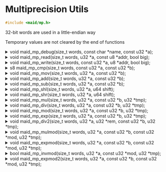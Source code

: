 <!---
 *  This file is part of libmaid
 *
 *  Libmaid is free software; you can redistribute it and/or
 *  modify it under the terms of the GNU Lesser General Public
 *  License as published by the Free Software Foundation; either
 *  version 2.1 of the License, or (at your option) any later version.
 *
 *  Libmaid is distributed in the hope that it will be useful,
 *  but WITHOUT ANY WARRANTY; without even the implied warranty of
 *  MERCHANTABILITY or FITNESS FOR A PARTICULAR PURPOSE.
 *  See the GNU Lesser General Public License for more details.
 *
 *  You should have received a copy of the GNU Lesser General Public
 *  License along with libmaid; if not, see <https://www.gnu.org/licenses/>.
--->

# Multiprecision Utils

```c
#include <maid/mp.h>
```

32-bit words are used in a little-endian way

Temporary values are not cleared by the end of functions

<details>
<summary>void maid_mp_debug(size_t words, const char *name,
                            const u32 *a);</summary>
Prints a biginteger

### Parameters
| name  | description         |
|-------|---------------------|
| words | Amount of u32 words |
| name  | Name to print       |
| a     | Number to print     |

</details>

<details>
<summary>void maid_mp_read(size_t words, u32 *a,
                           const u8 *addr, bool big);</summary>
Reads a biginteger from memory

### Parameters
| name  | description         |
|-------|---------------------|
| words | Amount of u32 words |
| a     | Destination         |
| addr  | Memory to read      |
| big   | Little/Big endian   |

</details>

<details>
<summary>void maid_mp_write(size_t words, const u32 *a,
                            u8 *addr, bool big);</summary>
Writes a biginteger to memory

### Parameters
| name  | description          |
|-------|----------------------|
| words | Amount of u32 words  |
| a     | Source               |
| addr  | Memory to be written |
| big   | Little/Big endian    |

</details>

<details>
<summary>s8 maid_mp_cmp(size_t words, const u32 *a, const u32 *b);</summary>
Compares two bigintegers

### Parameters
| name  | description         |
|-------|---------------------|
| words | Amount of u32 words |
| a     | Number 1            |
| b     | Number 2 (NULL = 0) |

### Return value
| case  | description |
|-------|-------------|
| a > b | -1          |
| a = b |  0          |
| a < b |  1          |

</details>

<details>
<summary>void maid_mp_mov(size_t words, u32 *a, const u32 *b);</summary>
Sets a biginteger to another

### Parameters
| name  | description         |
|-------|---------------------|
| words | Amount of u32 words |
| a     | Destination         |
| b     | Source (NULL = 0)   |

</details>

<details>
<summary>void maid_mp_add(size_t words, u32 *a, const u32 *b);</summary>
Adds a biginteger to another

### Parameters
| name  | description         |
|-------|---------------------|
| words | Amount of u32 words |
| a     | Augend -> Total     |
| b     | Addend (NULL = 0)   |

</details>

<details>
<summary>void maid_mp_sub(size_t words, u32 *a, const u32 *b);</summary>
Subtracts a biginteger from another

### Parameters
| name  | description           |
|-------|-----------------------|
| words | Amount of u32 words   |
| a     | Minuend -> Difference |
| b     | Subtrahend (NULL = 0) |

</details>

<details>
<summary>void maid_mp_shl(size_t words, u32 *a, u64 shift);</summary>
Shifts a biginteger left

### Parameters
| name  | description           |
|-------|-----------------------|
| words | Amount of u32 words   |
| a     | Number to be shifted  |
| shift | Amount of shift       |

</details>

<details>
<summary>void maid_mp_shr(size_t words, u32 *a, u64 shift);</summary>
Shifts a biginteger right

### Parameters
| name  | description           |
|-------|-----------------------|
| words | Amount of u32 words   |
| a     | Number to be shifted  |
| shift | Amount of shift       |

</details>

<details>
<summary>void maid_mp_mul(size_t words, u32 *a, const u32 *b,
                          u32 *tmp);</summary>
Multiplies a biginteger by another

### Parameters
| name  | description              |
|-------|--------------------------|
| words | Amount of u32 words      |
| a     | Multiplicand -> Product  |
| b     | Multiplier (NULL = 1)    |
| tmp   | Temporary buffer (words) |

</details>

<details>
<summary>void maid_mp_div(size_t words, u32 *a, const u32 *b,
                          u32 *tmp);</summary>
Divides a biginteger by another

### Parameters
| name  | description                  |
|-------|------------------------------|
| words | Amount of u32 words          |
| a     | Dividend -> Quotient         |
| b     | Divisor (NULL = 1)           |
| tmp   | Temporary buffer (words * 2) |

</details>

<details>
<summary>void maid_mp_mod(size_t words, u32 *a, const u32 *b,
                          u32 *tmp);</summary>
Gets the remainder of a biginteger divided by another

### Parameters
| name  | description                  |
|-------|------------------------------|
| words | Amount of u32 words          |
| a     | Dividend -> Remainder        |
| b     | Divisor (NULL = 1)           |
| tmp   | Temporary buffer (words * 3) |

</details>

<details>
<summary>void maid_mp_exp(size_t words, u32 *a, const u32 *b,
                          u32 *tmp);</summary>
Raises a big integer to the power of another

### Parameters
| name  | description                  |
|-------|------------------------------|
| words | Amount of u32 words          |
| a     | Base -> Power                |
| b     | Exponent (NULL = 1)          |
| tmp   | Temporary buffer (words * 3) |

</details>

<details>
<summary>void maid_mp_div2(size_t words, u32 *a, u32 *rem, const u32 *b,
                           u32 *tmp);</summary>
Divides a biginteger by another, and returns the remainder

### Parameters
| name  | description                  |
|-------|------------------------------|
| words | Amount of u32 words          |
| a     | Dividend -> Quotient         |
| rem   | Remainder                    |
| b     | Divisor (NULL = 1)           |
| tmp   | Temporary buffer (words * 2) |

</details>

<details>
<summary>void maid_mp_mulmod(size_t words, u32 *a, const u32 *b,
                             const u32 *mod, u32 *tmp);</summary>
Modular multiplies a biginteger by another

### Parameters
| name  | description                   |
|-------|-------------------------------|
| words | Amount of u32 words           |
| a     | Multiplicand -> Product       |
| b     | Multiplier (NULL = 1)         |
| mod   | Modulo divisor                |
| tmp   | Temporary buffer (words * 12) |

</details>

<details>
<summary>void maid_mp_expmod(size_t words, u32 *a, const u32 *b,
                             const u32 *mod, u32 *tmp);</summary>
Raises a big integer to the modular power of another

### Parameters
| name  | description                   |
|-------|-------------------------------|
| words | Amount of u32 words           |
| a     | Base -> Power                 |
| b     | Exponent (NULL = 1)           |
| mod   | Modulo divisor                |
| tmp   | Temporary buffer (words * 14) |

</details>

<details>
<summary>bool maid_mp_invmod(size_t words, u32 *a,
                             const u32 *mod, u32 *tmp);</summary>
Modular multiplicative inverse of a biginteger

### Parameters
| name  | description                   |
|-------|-------------------------------|
| words | Amount of u32 words           |
| a     | Number                        |
| mod   | Modulo divisor                |
| tmp   | Temporary buffer (words * 21) |

### Return value
| case           | description |
|----------------|-------------|
| Exists         | true        |
| Doesn't exist  | false       |

</details>

<details>
<summary>void maid_mp_expmod2(size_t words, u32 *a, const u32 *b,
                              const u32 *mod, u32 *tmp);</summary>
Raises a big integer to the modular power of another (using Montgomery method)

### Parameters
| name  | description                   |
|-------|-------------------------------|
| words | Amount of u32 words           |
| a     | Base -> Power                 |
| b     | Exponent (NULL = 1)           |
| mod   | Odd modulo divisor            |
| tmp   | Temporary buffer (words * 49) |

</details>
